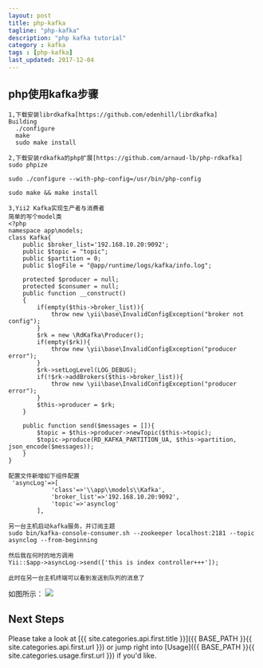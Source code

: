 ```yaml
---
layout: post
title: php-kafka
tagline: "php-kafka"
description: "php kafka tutorial"
category : kafka
tags : [php-kafka]
last_updated: 2017-12-04
---
```


## php使用kafka步骤
```
1,下载安装librdkafka[https://github.com/edenhill/librdkafka]
Building
  ./configure
  make
  sudo make install

2,下载安装rdkafka的php扩展[https://github.com/arnaud-lb/php-rdkafka]
sudo phpize

sudo ./configure --with-php-config=/usr/bin/php-config

sudo make && make install

3,Yii2 Kafka实现生产者与消费者
简单的写个model类
<?php
namespace app\models;
class Kafka{
    public $broker_list='192.168.10.20:9092';
    public $topic = "topic";
    public $partition = 0;
    public $logFile = "@app/runtime/logs/kafka/info.log";

    protected $producer = null;
    protected $consumer = null;
    public function __construct()
    {
        if(empty($this->broker_list)){
            throw new \yii\base\InvalidConfigException("broker not config");
        }
        $rk = new \RdKafka\Producer();
        if(empty($rk)){
            throw new \yii\base\InvalidConfigException("producer error");
        }
        $rk->setLogLevel(LOG_DEBUG);
        if(!$rk->addBrokers($this->broker_list)){
            throw new \yii\base\InvalidConfigException("producer error");
        }
        $this->producer = $rk;
    }

    public function send($messages = []){
        $topic = $this->producer->newTopic($this->topic);
        $topic->produce(RD_KAFKA_PARTITION_UA, $this->partition, json_encode($messages));
    }
}

配置文件新增如下组件配置
 'asyncLog'=>[
            'class'=>'\\app\\models\\Kafka',
            'broker_list'=>'192.168.10.20:9092',
            'topic'=>'asynclog'
        ],

另一台主机启动kafka服务，并订阅主题
sudo bin/kafka-console-consumer.sh --zookeeper localhost:2181 --topic asynclog --from-beginning

然后我在何时的地方调用
Yii::$app->asyncLog->send(['this is index controller+++']);

此时在另一台主机终端可以看到发送到队列的消息了
```
如图所示：
![](http://0101520.com/images/php-kafka-001.png)

## Next Steps
Please take a look at [{{ site.categories.api.first.title }}]({{ BASE_PATH }}{{ site.categories.api.first.url }})
or jump right into [Usage]({{ BASE_PATH }}{{ site.categories.usage.first.url }}) if you'd like.
